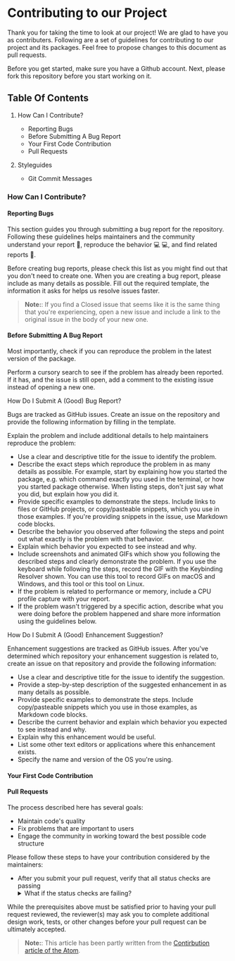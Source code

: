 # Contributing to our Project
Thank you for taking the time to look at our project! We are glad to have you as contributers. Following are a set of guidelines for contributing to our project and its packages. 
Feel free to propose changes to this document as pull requests.

Before you get started, make sure you have a Github account. Next, please fork this repository before you start working on it.

## Table Of Contents

1. How Can I Contribute?

    * Reporting Bugs 
    * Before Submitting A Bug Report
    * Your First Code Contribution 
    * Pull Requests 

2. Styleguides

    * Git Commit Messages 
    
  ### How Can I Contribute?
#### Reporting Bugs

This section guides you through submitting a bug report for the repository. Following these guidelines helps maintainers and the community understand your report 📝, reproduce the behavior 💻 💻, and find related reports 🔎.

Before creating bug reports, please check this list as you might find out that you don't need to create one. When you are creating a bug report, please include as many details as possible. Fill out the required template, the information it asks for helps us resolve issues faster.

> **Note:**: If you find a Closed issue that seems like it is the same thing that you're experiencing, open a new issue and include a link to the original issue in the body of your new one.

#### Before Submitting A Bug Report

Most importantly, check if you can reproduce the problem in the latest version of the package.

Perform a cursory search to see if the problem has already been reported. If it has, and the issue is still open, add a comment to the existing issue instead of opening a new one.

How Do I Submit A (Good) Bug Report?

Bugs are tracked as GitHub issues. Create an issue on the repository and provide the following information by filling in the template.

Explain the problem and include additional details to help maintainers reproduce the problem:

   * Use a clear and descriptive title for the issue to identify the problem.
   * Describe the exact steps which reproduce the problem in as many details as possible. For example, start by explaining how you started the package, e.g. which command exactly you used in the terminal, or how you started package otherwise. When listing steps, don't just say what you did, but explain how you did it. 
   * Provide specific examples to demonstrate the steps. Include links to files or GitHub projects, or copy/pasteable snippets, which you use in those examples. If you're providing snippets in the issue, use Markdown code blocks.
   * Describe the behavior you observed after following the steps and point out what exactly is the problem with that behavior.
   * Explain which behavior you expected to see instead and why.
   * Include screenshots and animated GIFs which show you following the described steps and clearly demonstrate the problem. If you use the keyboard while following the steps, record the GIF with the Keybinding Resolver shown. You can use this tool to record GIFs on macOS and Windows, and this tool or this tool on Linux.
   * If the problem is related to performance or memory, include a CPU profile capture with your report.
   * If the problem wasn't triggered by a specific action, describe what you were doing before the problem happened and share more information using the guidelines below.

How Do I Submit A (Good) Enhancement Suggestion?

Enhancement suggestions are tracked as GitHub issues. After you've determined which repository your enhancement suggestion is related to, create an issue on that repository and provide the following information:

   * Use a clear and descriptive title for the issue to identify the suggestion.
   * Provide a step-by-step description of the suggested enhancement in as many details as possible.
   * Provide specific examples to demonstrate the steps. Include copy/pasteable snippets which you use in those examples, as Markdown code blocks.
   * Describe the current behavior and explain which behavior you expected to see instead and why.
   * Explain why this enhancement would be useful.
   * List some other text editors or applications where this enhancement exists.
   * Specify the name and version of the OS you're using.

#### Your First Code Contribution

#### Pull Requests

The process described here has several goals:

   * Maintain code's quality
   * Fix problems that are important to users
   * Engage the community in working toward the best possible code structure

Please follow these steps to have your contribution considered by the maintainers:

   * After you submit your pull request, verify that all status checks are passing
    <details><summary>What if the status checks are failing?</summary>If a status check is failing, and you believe that the failure is unrelated to your change, please leave a comment on the pull request explaining why you believe the failure is unrelated. A maintainer will re-run the status check for you. If we conclude that the failure was a false positive, then we will open an issue to track that problem with our status check suite.</details>

While the prerequisites above must be satisfied prior to having your pull request reviewed, the reviewer(s) may ask you to complete additional design work, tests, or other changes before your pull request can be ultimately accepted.


> **Note:**: This article has been partly written from the [Contirbution article of the Atom](https://github.com/atom/atom/blob/master/CONTRIBUTING.md).
